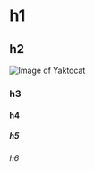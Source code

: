 # h1
## h2
![Image of Yaktocat](https://octodex.github.com/images/yaktocat.png)
### h3
#### h4
##### h5
###### h6
